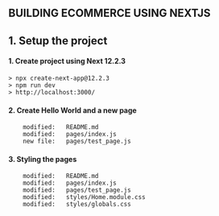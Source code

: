 ## BUILDING ECOMMERCE USING NEXTJS

## 1. Setup the project

#### 1. Create project using Next 12.2.3

    > npx create-next-app@12.2.3
    > npm run dev
    > http://localhost:3000/

#### 2. Create Hello World and a new page

        modified:   README.md
        modified:   pages/index.js
        new file:   pages/test_page.js

#### 3. Styling the pages

        modified:   README.md
        modified:   pages/index.js
        modified:   pages/test_page.js
        modified:   styles/Home.module.css
        modified:   styles/globals.css